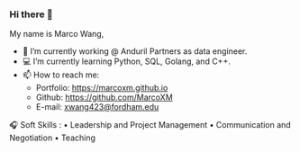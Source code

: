 ### Hi there 👋

My name is Marco Wang,
- 🔭 I’m currently working @ Anduril Partners as data engineer.
- 💻 I’m currently learning Python, SQL, Golang, and C++.
- 📫 How to reach me: 
    - Portfolio: https://marcoxm.github.io
    - Github: https://github.com/MarcoXM
    - E-mail: xwang423@fordham.edu 
    
🎧 Soft Skills :
• Leadership and Project Management
• Communication and Negotiation
• Teaching

